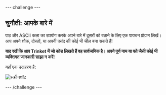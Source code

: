 \--- challenge \---

## चुनौती: आपके बारे में

पाठ और ASCII कला का उपयोग करके अपने बारे में दूसरों को बताने के लिए एक पायथन प्रोग्राम लिखें। आप अपने शौक, दोस्तों, या अपनी पसंद की कोई भी चीज़ बना सकते हैं!

**याद रखें कि आप Trinket में जो कोड लिखते हैं वह सार्वजनिक है। अपने पूर्ण नाम या पते जैसी कोई भी व्यक्तिगत जानकारी साझा न करें!**

यहाँ एक उदाहरण है:

![स्क्रीनशॉट](images/me-about.png)

\--- /challenge \---